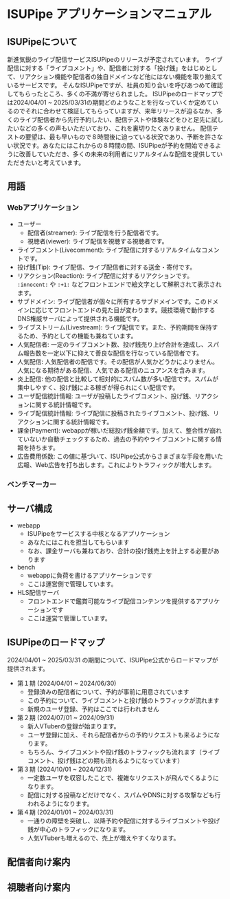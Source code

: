 
# ISUPipe アプリケーションマニュアル


## ISUPipeについて

新進気鋭のライブ配信サービスISUPipeのリリースが予定されています。
ライブ配信に対する「ライブコメント」や、配信者に対する「投げ銭」をはじめとして、リアクション機能や配信者の独自ドメインなど他にはない機能を取り揃えているサービスです。
そんなISUPipeですが、社員の知り合いを呼びあつめて確認してもらったところ、多くの不満が寄せられました。
ISUPipeのロードマップでは2024/04/01 ~ 2025/03/31の期間どのようなことを行なっていくか定めているのでそれに合わせて検証してもらっていますが、来年リリースが迫るなか、多くのライブ配信者から先行予約したい、配信テストや体験などをひと足先に試したいなどの多くの声もいただいており、これを裏切りたくありません。
配信テストの要望は、最も早いもので８時間後に迫っている状況であり、予断を許さない状況です。あなたにはこれからの８時間の間、ISUPipeが予約を開始できるように改善していただき、多くの未来の利用者にリアルタイムな配信を提供していただきたいと考えています。

## 用語

### Webアプリケーション

* ユーザー
  * 配信者(streamer): ライブ配信を行う配信者です。
  * 視聴者(viewer): ライブ配信を視聴する視聴者です。
* ライブコメント(Livecomment): ライブ配信に対するリアルタイムなコメントです。
* 投げ銭(Tip): ライブ配信、ライブ配信者に対する送金・寄付です。
* リアクション(Reaction): ライブ配信に対するリアクションです。 `:innocent:` や `:+1:` などフロントエンドで絵文字として解釈されて表示されます。
* サブドメイン: ライブ配信者が個々に所有するサブドメインです。このドメインに応じてフロントエンドの見た目が変わります。競技環境で動作するDNS権威サーバによって提供される機能です。
* ライブストリーム(Livestream): ライブ配信です。また、予約期間を保持するため、予約としての機能も兼ねています。
* 人気配信者: 一定のライブコメント数、投げ銭売り上げ合計を達成し、スパム報告数を一定以下に抑えて善良な配信を行なっている配信者です。
* 人気配信: 人気配信者の配信です。その配信が人気かどうかによりません。人気になる期待がある配信、人気である配信のニュアンスを含みます。
* 炎上配信: 他の配信と比較して相対的にスパム数が多い配信です。スパムが集中しやすく、投げ銭による稼ぎが得られにくい配信です。
* ユーザ配信統計情報: ユーザが投稿したライブコメント、投げ銭、リアクションに関する統計情報です。
* ライブ配信統計情報: ライブ配信に投稿されたライブコメント、投げ銭、リアクションに関する統計情報です。
* 課金(Payment): webappが稼いだ総投げ銭金額です。加えて、整合性が崩れていないか自動チェックするため、過去の予約やライブコメントに関する情報を持ちます。
* 広告費用係数: この値に基づいて、ISUPipe公式からさまざまな手段を用いた広報、Web広告を打ち出します。これによりトラフィックが増大します。

### ベンチマーカー


## サーバ構成

* webapp
  * ISUPipeをサービスする中核となるアプリケーション
  * あなたにはこれを担当してもらいます
  * なお、課金サーバも兼ねており、合計の投げ銭売上を計上する必要があります
* bench
  * webappに負荷を書けるアプリケーションです
  * ここは運営側で管理しています。
* HLS配信サーバ
  * フロントエンドで鑑賞可能なライブ配信コンテンツを提供するアプリケーションです
  * ここは運営で管理しています。


## ISUPipeのロードマップ

2024/04/01 ~ 2025/03/31 の期間について、ISUPipe公式からロードマップが提供されます。

* 第１期 (2024/04/01 ~ 2024/06/30)
   * 登録済みの配信者について、予約が事前に用意されています
   * この予約について、ライブコメントと投げ銭のトラフィックが流れます
   * 新規のユーザ登録、予約はここでは行われません
* 第２期 (2024/07/01 ~ 2024/09/31)
   * 新人VTuberの登録が始まります。
   * ユーザ登録に加え、それら配信者からの予約リクエストも来るようになります。
   * もちろん、ライブコメントや投げ銭のトラフィックも流れます（ライブコメント、投げ銭はどの期も流れるようになっています）
* 第３期 (2024/10/01 ~ 2024/12/31)
   * 一定数ユーザを収容したことで、複雑なリクエストが飛んでくるようになります。
   * 配信に対する投稿などだけでなく、スパムやDNSに対する攻撃なども行われるようになります。
* 第４期 (2024/01/01 ~ 2024/03/31)
   * 一通りの障壁を突破し、以降予約や配信に対するライブコメントや投げ銭が中心のトラフィックになります。
   * 人気VTuberも増えるので、売上が増えやすくなります。

## 配信者向け案内




## 視聴者向け案内






